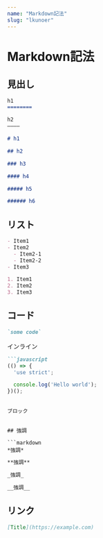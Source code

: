 ```yaml
---
name: "Markdown記法"
slug: "lkunoer"
---
```


# Markdown記法

## 見出し

```markdown
h1
========
```

```markdown
h2
————
```

```markdown
# h1
```

```markdown
## h2
```

```markdown
### h3
```

```markdown
#### h4
```

```markdown
##### h5
```

```markdown
###### h6
```


## リスト

```markdown
- Item1
- Item2
  - Item2-1
  - Item2-2
- Item3
```

```markdown
1. Item1
2. Item2
3. Item3
```


## コード

```markdown
`some code`
```

インライン

```markdown
```javascript
(() => {
  'use strict';

  console.log('Hello world');
})();
```
```

ブロック


## 強調

```markdown
*強調*
```

```markdown
**強調**
```

```markdown
_強調_
```

```markdown
__強調__
```


## リンク

```markdown
[Title](https://example.com)
```

